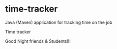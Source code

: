 # time-tracker
Java (Maven) application for tracking time on the job

Time tracker

Good Night friends & Students!!!
